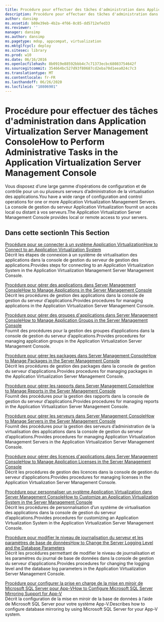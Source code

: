 ```yaml
---
title: Procédure pour effectuer des tâches d'administration dans Application Virtualization Server Management Console
description: Procédure pour effectuer des tâches d'administration dans Application Virtualization Server Management Console
author: dansimp
ms.assetid: b80e39eb-4b2a-4f66-8c85-dd5712efed33
ms.reviewer: ''
manager: dansimp
ms.author: dansimp
ms.pagetype: mdop, appcompat, virtualization
ms.mktglfcycl: deploy
ms.sitesec: library
ms.prod: w10
ms.date: 06/16/2016
ms.openlocfilehash: 8b0919e88592bbb4c7c71373ecbc68083754642f
ms.sourcegitcommit: 354664bc527d93f80687cd2eba70d1eea024c7c3
ms.translationtype: MT
ms.contentlocale: fr-FR
ms.lasthandoff: 06/26/2020
ms.locfileid: "10806901"
---
```

# <span data-ttu-id="d5568-103">Procédure pour effectuer des tâches d'administration dans Application Virtualization Server Management Console</span><span class="sxs-lookup"><span data-stu-id="d5568-103">How to Perform Administrative Tasks in the Application Virtualization Server Management Console</span></span>


<span data-ttu-id="d5568-104">Vous disposez d’une large gamme d’opérations de configuration et de contrôle pour un ou plusieurs serveurs d’administration de la virtualisation des applications.</span><span class="sxs-lookup"><span data-stu-id="d5568-104">You have a wide range of configuration and control operations for one or more Application Virtualization Management Servers.</span></span> <span data-ttu-id="d5568-105">La console de gestion du serveur Application Virtualization fournit un accès local ou distant à vos serveurs.</span><span class="sxs-lookup"><span data-stu-id="d5568-105">The Application Virtualization Server Management Console provides local or remote access to your servers.</span></span>

## <span data-ttu-id="d5568-106">Dans cette section</span><span class="sxs-lookup"><span data-stu-id="d5568-106">In This Section</span></span>


<a href="" id="how-to-connect-to-an-application-virtualization-system"></a>[<span data-ttu-id="d5568-107">Procédure pour se connecter à un système Application Virtualization</span><span class="sxs-lookup"><span data-stu-id="d5568-107">How to Connect to an Application Virtualization System</span></span>](how-to-connect-to-an-application-virtualization-system.md)  
<span data-ttu-id="d5568-108">Décrit les étapes de connexion à un système de virtualisation des applications dans la console de gestion du serveur de gestion des applications.</span><span class="sxs-lookup"><span data-stu-id="d5568-108">Provides steps for connecting to an Application Virtualization System in the Application Virtualization Management Server Management Console.</span></span>

<a href="" id="how-to-manage-applications-in-the-server-management-console"></a>[<span data-ttu-id="d5568-109">Procédure pour gérer des applications dans Server Management Console</span><span class="sxs-lookup"><span data-stu-id="d5568-109">How to Manage Applications in the Server Management Console</span></span>](how-to-manage-applications-in-the-server-management-console.md)  
<span data-ttu-id="d5568-110">Décrit les procédures de gestion des applications dans la console de gestion du serveur d’applications.</span><span class="sxs-lookup"><span data-stu-id="d5568-110">Provides procedures for managing applications in the Application Virtualization Server Management Console.</span></span>

<a href="" id="how-to-manage-application-groups-in-the-server-management-console"></a>[<span data-ttu-id="d5568-111">Procédure pour gérer des groupes d'applications dans Server Management Console</span><span class="sxs-lookup"><span data-stu-id="d5568-111">How to Manage Application Groups in the Server Management Console</span></span>](how-to-manage-application-groups-in-the-server-management-console.md)  
<span data-ttu-id="d5568-112">Fournit des procédures pour la gestion des groupes d’applications dans la console de gestion du serveur d’applications.</span><span class="sxs-lookup"><span data-stu-id="d5568-112">Provides procedures for managing application groups in the Application Virtualization Server Management Console.</span></span>

<a href="" id="how-to-manage-packages-in-the-server-management-console"></a>[<span data-ttu-id="d5568-113">Procédure pour gérer les packages dans Server Management Console</span><span class="sxs-lookup"><span data-stu-id="d5568-113">How to Manage Packages in the Server Management Console</span></span>](how-to-manage-packages-in-the-server-management-console.md)  
<span data-ttu-id="d5568-114">Décrit les procédures de gestion des packages dans la console de gestion du serveur d’applications.</span><span class="sxs-lookup"><span data-stu-id="d5568-114">Provides procedures for managing packages in the Application Virtualization Server Management Console.</span></span>

<a href="" id="how-to-manage-reports-in-the-server-management-console"></a>[<span data-ttu-id="d5568-115">Procédure pour gérer les rapports dans Server Management Console</span><span class="sxs-lookup"><span data-stu-id="d5568-115">How to Manage Reports in the Server Management Console</span></span>](how-to-manage-reports-in-the-server-management-console.md)  
<span data-ttu-id="d5568-116">Fournit des procédures pour la gestion des rapports dans la console de gestion du serveur d’applications.</span><span class="sxs-lookup"><span data-stu-id="d5568-116">Provides procedures for managing reports in the Application Virtualization Server Management Console.</span></span>

<a href="" id="how-to-manage-servers-in-the-server-management-console"></a>[<span data-ttu-id="d5568-117">Procédure pour gérer les serveurs dans Server Management Console</span><span class="sxs-lookup"><span data-stu-id="d5568-117">How to Manage Servers in the Server Management Console</span></span>](how-to-manage-servers-in-the-server-management-console.md)  
<span data-ttu-id="d5568-118">Fournit des procédures pour la gestion des serveurs d’administration de la virtualisation des applications dans la console de gestion du serveur d’applications.</span><span class="sxs-lookup"><span data-stu-id="d5568-118">Provides procedures for managing Application Virtualization Management Servers in the Application Virtualization Server Management Console.</span></span>

<a href="" id="how-to-manage-application-licenses-in-the-server-management-console"></a>[<span data-ttu-id="d5568-119">Procédure pour gérer des licences d'applications dans Server Management Console</span><span class="sxs-lookup"><span data-stu-id="d5568-119">How to Manage Application Licenses in the Server Management Console</span></span>](how-to-manage-application-licenses-in-the-server-management-console.md)  
<span data-ttu-id="d5568-120">Décrit les procédures de gestion des licences dans la console de gestion du serveur d’applications.</span><span class="sxs-lookup"><span data-stu-id="d5568-120">Provides procedures for managing licenses in the Application Virtualization Server Management Console.</span></span>

<a href="" id="how-to-customize-an-application-virtualization-system-in-the-server-management-console"></a>[<span data-ttu-id="d5568-121">Procédure pour personnaliser un système Application Virtualization dans Server Management Console</span><span class="sxs-lookup"><span data-stu-id="d5568-121">How to Customize an Application Virtualization System in the Server Management Console</span></span>](how-to-customize-an-application-virtualization-system-in-the-server-management-console.md)  
<span data-ttu-id="d5568-122">Décrit les procédures de personnalisation d’un système de virtualisation des applications dans la console de gestion du serveur d’applications.</span><span class="sxs-lookup"><span data-stu-id="d5568-122">Provides procedures for customizing an Application Virtualization System in the Application Virtualization Server Management Console.</span></span>

<a href="" id="how-to-change-the-server-logging-level-and-the-database-parameters"></a>[<span data-ttu-id="d5568-123">Procédure pour modifier le niveau de journalisation du serveur et les paramètres de base de données</span><span class="sxs-lookup"><span data-stu-id="d5568-123">How to Change the Server Logging Level and the Database Parameters</span></span>](how-to-change-the-server-logging-level-and-the-database-parameters.md)  
<span data-ttu-id="d5568-124">Décrit les procédures permettant de modifier le niveau de journalisation et les paramètres du journal de base de données dans la console de gestion du serveur d’applications.</span><span class="sxs-lookup"><span data-stu-id="d5568-124">Provides procedures for changing the logging level and the database log parameters in the Application Virtualization Server Management Console.</span></span>

<a href="" id="how-to-configure-microsoft-sql-server-mirroring-support-for-app-v"></a>[<span data-ttu-id="d5568-125">Procédure pour configurer la prise en charge de la mise en miroir de Microsoft SQL Server pour App-V</span><span class="sxs-lookup"><span data-stu-id="d5568-125">How to Configure Microsoft SQL Server Mirroring Support for App-V</span></span>](how-to-configure-microsoft-sql-server-mirroring-support-for-app-v.md)  
<span data-ttu-id="d5568-126">Décrit la configuration de la mise en miroir de la base de données à l’aide de Microsoft SQL Server pour votre système App-V.</span><span class="sxs-lookup"><span data-stu-id="d5568-126">Describes how to configure database mirroring by using Microsoft SQL Server for your App-V system.</span></span>

 

 





